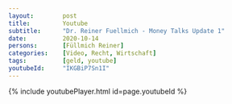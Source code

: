 ```yaml
---
layout:        post
title:         Youtube
subtitle:      "Dr. Reiner Fuellmich - Money Talks Update 1"
date:          2020-10-14
persons:       [Füllmich Reiner]
categories:    [Video, Recht, Wirtschaft]
tags:          [geld, youtube]
youtubeId:     "IKGBiP7Sn1I"
---
```


{% include youtubePlayer.html id=page.youtubeId %}
